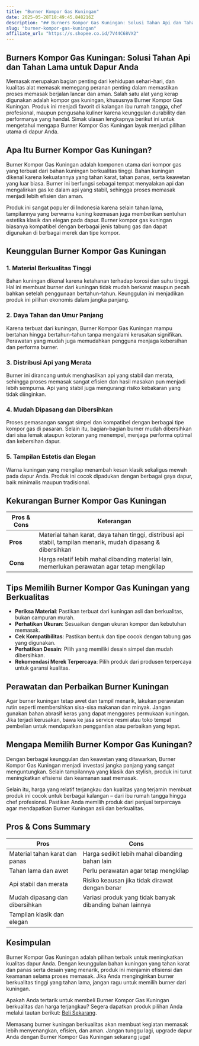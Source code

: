 ```yaml
---
title: "Burner Kompor Gas Kuningan"
date: 2025-05-28T18:49:45.848216Z
description: "## Burners Kompor Gas Kuningan: Solusi Tahan Api dan Tahan Lama untuk Dapur Anda..."
slug: "burner-kompor-gas-kuningan"
affiliate_url: "https://s.shopee.co.id/7V44C68VX2"
---
```

## Burners Kompor Gas Kuningan: Solusi Tahan Api dan Tahan Lama untuk Dapur Anda

Memasak merupakan bagian penting dari kehidupan sehari-hari, dan kualitas alat memasak memegang peranan penting dalam memastikan proses memasak berjalan lancar dan aman. Salah satu alat yang kerap digunakan adalah kompor gas kuningan, khususnya Burner Kompor Gas Kuningan. Produk ini menjadi favorit di kalangan ibu rumah tangga, chef profesional, maupun pengusaha kuliner karena keunggulan durability dan performanya yang handal. Simak ulasan lengkapnya berikut ini untuk mengetahui mengapa Burner Kompor Gas Kuningan layak menjadi pilihan utama di dapur Anda.

## Apa Itu Burner Kompor Gas Kuningan?

Burner Kompor Gas Kuningan adalah komponen utama dari kompor gas yang terbuat dari bahan kuningan berkualitas tinggi. Bahan kuningan dikenal karena kekuatannya yang tahan karat, tahan panas, serta keawetan yang luar biasa. Burner ini berfungsi sebagai tempat menyalakan api dan mengalirkan gas ke dalam api yang stabil, sehingga proses memasak menjadi lebih efisien dan aman.

Produk ini sangat populer di Indonesia karena selain tahan lama, tampilannya yang berwarna kuning keemasan juga memberikan sentuhan estetika klasik dan elegan pada dapur. Burner kompor gas kuningan biasanya kompatibel dengan berbagai jenis tabung gas dan dapat digunakan di berbagai merek dan tipe kompor.

## Keunggulan Burner Kompor Gas Kuningan

### 1. Material Berkualitas Tinggi

Bahan kuningan dikenal karena ketahanan terhadap korosi dan suhu tinggi. Hal ini membuat burner dari kuningan tidak mudah berkarat maupun pecah bahkan setelah penggunaan bertahun-tahun. Keunggulan ini menjadikan produk ini pilihan ekonomis dalam jangka panjang.

### 2. Daya Tahan dan Umur Panjang

Karena terbuat dari kuningan, Burner Kompor Gas Kuningan mampu bertahan hingga bertahun-tahun tanpa mengalami kerusakan signifikan. Perawatan yang mudah juga memudahkan pengguna menjaga kebersihan dan performa burner.

### 3. Distribusi Api yang Merata

Burner ini dirancang untuk menghasilkan api yang stabil dan merata, sehingga proses memasak sangat efisien dan hasil masakan pun menjadi lebih sempurna. Api yang stabil juga mengurangi risiko kebakaran yang tidak diinginkan.

### 4. Mudah Dipasang dan Dibersihkan

Proses pemasangan sangat simpel dan kompatibel dengan berbagai tipe kompor gas di pasaran. Selain itu, bagian-bagian burner mudah dibersihkan dari sisa lemak ataupun kotoran yang menempel, menjaga performa optimal dan kebersihan dapur.

### 5. Tampilan Estetis dan Elegan

Warna kuningan yang mengilap menambah kesan klasik sekaligus mewah pada dapur Anda. Produk ini cocok dipadukan dengan berbagai gaya dapur, baik minimalis maupun tradisional.

## Kekurangan Burner Kompor Gas Kuningan

| **Pros & Cons** | **Keterangan** |
|------------------|----------------|
| **Pros**        | Material tahan karat, daya tahan tinggi, distribusi api stabil, tampilan menarik, mudah dipasang & dibersihkan |
| **Cons**        | Harga relatif lebih mahal dibanding material lain, memerlukan perawatan agar tetap mengkilap |

## Tips Memilih Burner Kompor Gas Kuningan yang Berkualitas

- **Periksa Material**: Pastikan terbuat dari kuningan asli dan berkualitas, bukan campuran murah.
- **Perhatikan Ukuran**: Sesuaikan dengan ukuran kompor dan kebutuhan memasak.
- **Cek Kompatibilitas**: Pastikan bentuk dan tipe cocok dengan tabung gas yang digunakan.
- **Perhatikan Desain**: Pilih yang memiliki desain simpel dan mudah dibersihkan.
- **Rekomendasi Merek Terpercaya**: Pilih produk dari produsen terpercaya untuk garansi kualitas.

## Perawatan dan Perbaikan Burner Kuningan

Agar burner kuningan tetap awet dan tampil menarik, lakukan perawatan rutin seperti membersihkan sisa-sisa makanan dan minyak. Jangan gunakan bahan abrasif keras yang dapat menggores permukaan kuningan. Jika terjadi kerusakan, bawa ke jasa service resmi atau toko tempat pembelian untuk mendapatkan penggantian atau perbaikan yang tepat.

## Mengapa Memilih Burner Kompor Gas Kuningan?

Dengan berbagai keunggulan dan keawetan yang ditawarkan, Burner Kompor Gas Kuningan menjadi investasi jangka panjang yang sangat menguntungkan. Selain tampilannya yang klasik dan stylish, produk ini turut meningkatkan efisiensi dan keamanan saat memasak.

Selain itu, harga yang relatif terjangkau dan kualitas yang terjamin membuat produk ini cocok untuk berbagai kalangan – dari ibu rumah tangga hingga chef profesional. Pastikan Anda memilih produk dari penjual terpercaya agar mendapatkan Burner Kuningan asli dan berkualitas.

## Pros & Cons Summary

| **Pros** | **Cons** |
|---|---|
| Material tahan karat dan panas | Harga sedikit lebih mahal dibanding bahan lain |
| Tahan lama dan awet | Perlu perawatan agar tetap mengkilap |
| Api stabil dan merata | Risiko keausan jika tidak dirawat dengan benar |
| Mudah dipasang dan dibersihkan | Variasi produk yang tidak banyak dibanding bahan lainnya |
| Tampilan klasik dan elegan |  |

## Kesimpulan

Burner Kompor Gas Kuningan adalah pilihan terbaik untuk meningkatkan kualitas dapur Anda. Dengan keunggulan bahan kuningan yang tahan karat dan panas serta desain yang menarik, produk ini menjamin efisiensi dan keamanan selama proses memasak. Jika Anda menginginkan burner berkualitas tinggi yang tahan lama, jangan ragu untuk memilih burner dari kuningan.

Apakah Anda tertarik untuk membeli Burner Kompor Gas Kuningan berkualitas dan harga terjangkau? Segera dapatkan produk pilihan Anda melalui tautan berikut: [Beli Sekarang](https://s.shopee.co.id/7V44C68VX2).

Memasang burner kuningan berkualitas akan membuat kegiatan memasak lebih menyenangkan, efisien, dan aman. Jangan tunggu lagi, upgrade dapur Anda dengan Burner Kompor Gas Kuningan sekarang juga!